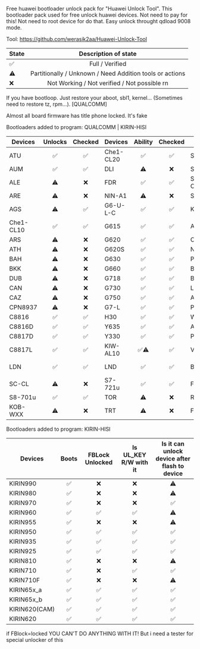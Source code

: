 Free huawei bootloader unlock pack for "Huawei Unlock Tool". This bootloader pack used for free unlock huawei devices. Not need to pay for this! Not need to root device for do that. Easy unlock throught qdload 9008 mode.

Tool: https://github.com/werasik2aa/Huawei-Unlock-Tool

| State       | Description of state |
| ----------- | :------------------: |
| ✅ | Full / Verified               |
| ⚠️ | Partitionally / Unknown / Need Addition tools or actions |
| ❌ | Not Working / Not verified / Not possible rn |

If you have bootloop. Just restore your aboot, sbl1, kernel... (Sometimes need to restore tz, rpm...). [QUALCOMM]

Almost all board firmware has title phone locked. It's fake

Bootloaders added to program: QUALCOMM | KIRIN-HISI

| Devices       | Unlocks | Checked | Devices    | Ability | Checked | Devices     | Unlocks | Checked | Devices     | Ability | Checked |
| ------------- | :-----: | :-----: | ---------- | :-----: | :-----: | ----------- | :-----: | :---:   | ----------- | :-----: | :----:  |
| ATU           |   ✅   |  ✅  | Che1-CL20     |   ✅   |  ✅  | SCL-L21        |   ❌   |  ✅  | FIG            |   ✅   |  ✅  |
| AUM           |   ✅   |  ✅  | DLI           |   ⚠️   |  ❌  | SCC-UXX        |   ❌   |  ✅  | PE             |   ✅   |  ✅  |
| ALE           |   ⚠️   |  ❌  | FDR           |   ✅   |  ✅  | SCL-CLXX       |   ⚠️   |  ❌  | PLK            |   ✅   |  ✅  |
| ARE           |   ⚠️   |  ❌  | NIN-A1        |   ⚠️   |  ❌  | SCL-L01        |   ❌   |  ✅  | GRA            |   ✅   |  ✅  |
| AGS           |   ⚠️   |  ✅  | G6-U-L-C      |   ✅   |  ✅  | KII-L21        |   ⚠️   |  ❌  | DUK            |   ⚠️   |  ✅  |
| Che1-CL10     |   ✅   |  ✅  | G615          |   ✅   |  ✅  | ALE_KIRIN      |   ✅   |  ✅  | FRD            |   ✅   |  ✅  |
| ARS           |   ⚠️   |  ❌  | G620          |   ✅   |  ✅  | CAM            |   ✅   |  ✅  | EVA            |   ✅   |  ✅  |
| ATH           |   ⚠️   |  ❌  | G620S         |   ✅   |  ✅  | NEM            |   ✅   |  ✅  | STF            |   ✅   |  ✅  |
| BAH           |   ⚠️   |  ❌  | G630          |   ✅   |  ✅  | PLK            |   ✅   |  ✅  | LON            |   ✅   |  ✅  |
| BKK           |   ⚠️   |  ❌  | G660          |   ✅   |  ✅  | BLN            |   ✅   |  ✅  | MHA            |   ✅   |  ✅  |
| DUB           |   ⚠️   |  ❌  | G718          |   ✅   |  ✅  | BND            |   ✅   |  ✅  | CMR            |   ✅   |  ✅  |
| CAN           |   ⚠️   |  ❌  | G730          |   ✅   |  ✅  | LLD            |   ✅   |  ✅  | HWI            |   ✅   |  ✅  |
| CAZ           |   ⚠️   |  ❌  | G750          |   ✅   |  ✅  | AGS2           |   ✅   |  ✅  | VTR            |   ✅   |  ✅  |
| CPN8937       |   ⚠️   |  ❌  | G7-L          |   ✅   |  ✅  | PIC            |   ✅   |  ✅  | SNE            |   ✅   |  ✅  |
| C8816         |   ✅   |  ✅  | H30           |   ✅   |  ✅  | WAS            |   ✅   |  ✅  | CLT            |   ❌   |  ✅  |
| C8816D        |   ✅   |  ✅  | Y635          |   ✅   |  ✅  | ANE            |   ✅   |  ✅  | MT2-L          |   ✅   |  ✅  |
| C8817D        |   ✅   |  ✅  | Y330          |   ✅   |  ✅  | PRA            |   ✅   |  ✅  | G760           |   ✅   |  ✅  |
| C8817L        |   ✅   |  ✅  | KIW-AL10      |   ✅⚠️|  ✅  | VNS            |   ✅   |  ✅  | T1-A21L        |   ⚠️   |  ❌  |
| LDN           |   ✅   |  ✅  | LND           |   ✅   |  ✅  | BAH2           |   ✅   |  ✅  | CPN-L09        |   ⚠️   |  ❌  |
| SC-CL         |   ⚠️   |  ❌  | S7-721u       |   ✅   |  ✅  | FLA            |   ✅   |  ✅  |
| S8-701u       |   ✅   |  ✅  | TOR           |   ⚠️   |  ❌  | RNE            |   ✅   |  ✅  |
| KOB-WXX       |   ⚠️   |  ❌  | TRT           |   ⚠️   |  ❌  | FIG            |   ✅   |  ✅  |

Bootloaders added to program: KIRIN-HISI

| Devices       | Boots     | FBLock Unlocked  | Is UL_KEY R/W with it | Is it can unlock device after flash to device |
| ------------- | :-------: | :--------------: | :-------------------:  | :-------------------: |
| KIRIN990      |    ✅    |         ❌       |           ❌          |          ⚠️          |
| KIRIN980      |    ✅    |         ❌       |           ❌          |          ⚠️          |
| KIRIN970      |    ✅    |         ❌       |           ❌          |          ✅          |
| KIRIN960      |    ✅    |         ✅       |           ✅          |          ⚠️          |
| KIRIN955      |    ✅    |         ❌       |           ❌          |          ⚠️          |
| KIRIN950      |    ✅    |         ✅       |           ✅          |          ✅          |
| KIRIN935      |    ✅    |         ✅       |           ✅          |          ✅          |
| KIRIN925      |    ✅    |         ✅       |           ✅          |          ✅          |
| KIRIN810      |    ✅    |         ❌       |           ❌          |          ⚠️          |
| KIRIN710      |    ✅    |         ❌       |           ✅          |          ✅          |
| KIRIN710F     |    ✅    |         ❌       |           ❌          |          ⚠️          |
| KIRIN65x_a    |    ✅    |         ✅       |           ✅          |          ✅          |
| KIRIN65x_b    |    ✅    |         ✅       |           ✅          |          ✅          |
| KIRIN620(CAM) |    ✅    |         ✅       |           ✅          |          ✅          |
| KIRIN620      |    ✅    |         ✅       |           ✅          |          ✅          |

if FBlock=locked YOU CAN'T DO ANYTHING WITH IT! But i need a tester for special unlocker of this
